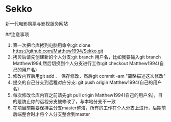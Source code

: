 # Sekko
新一代电影购票与影视服务网站

##注意事项
1. 第一次把仓库拷到电脑用命令:git clone https://github.com/Matthew1994/Sekko.git
2. 拷贝后请先创建新的个人分支:git branch 用户名，比如我要输入git branch Matthew1994,然后切换到个人分支进行工作:git checkout Matthew1994(自己的用户名) 
3. 修改内容后用git add .　保存修改，然后git commit -am "简略描述这次修改" 
4. 提交的自己分支到远程对应分支: git push origin Matthew1994(自己的用户名) 
5. 每次修改仓库内容之前请先git pull origin Matthew1994(自己的用户名)，目的是防止你的远程分支被修改了，与本地分支不一致
6. 在项目前期要保持主分支master整洁，所有的工作在个人分支上进行，后期前后端整合时才将个人分支整合到master
